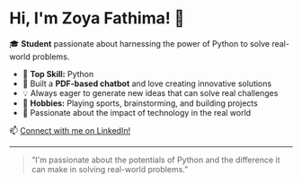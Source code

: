# Hi, I'm Zoya Fathima! 👋

🎓 **Student** passionate about harnessing the power of Python to solve real-world problems.

- 🐍 **Top Skill:** Python
- 🤖 Built a **PDF-based chatbot** and love creating innovative solutions
- 💡 Always eager to generate new ideas that can solve real challenges
- 🏅 **Hobbies:** Playing sports, brainstorming, and building projects
- 🌟 Passionate about the impact of technology in the real world

📫 [Connect with me on LinkedIn!](https://www.linkedin.com/in/zoya-fathima-292378303)

---

> “I'm passionate about the potentials of Python and the difference it can make in solving real-world problems.”

<!--
**ZoyaFathima1/ZoyaFathima1** is a ✨ _special_ ✨ repository because its `README.md` (this file) appears on your GitHub profile!
-->
